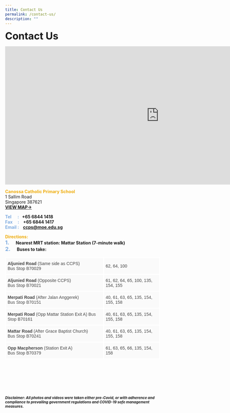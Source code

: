 ```yaml
---
title: Contact Us
permalink: /contact-us/
description: ""
---
```

<b><font size="6">Contact Us</font></b>


<iframe loading="lazy" allowfullscreen="" style="border:0;" height="450" width="1000" src="https://www.google.com/maps/embed?pb=!1m18!1m12!1m3!1d3988.749421973244!2d103.8795856152799!3d1.3262914620188453!2m3!1f0!2f0!3f0!3m2!1i1024!2i768!4f13.1!3m3!1m2!1s0x31da1788266d1321%3A0x73898133b2415512!2sCanossa%20Catholic%20Primary%20School!5e0!3m2!1sen!2ssg!4v1664181438865!5m2!1sen!2ssg"></iframe>


<b><font color="#eeac0d">Canossa Catholic Primary School</font></b>
<br>
1 Sallim Road<br>
Singapore 387621<br>
<a href="https://www.google.com/maps?ll=1.326286,103.881774&z=16&t=m&hl=en&gl=SG&mapclient=embed&cid=8325327445205013778"><b>VIEW MAP<b>→ </a>
<br>
  

<b><font color="#7daadf">Tel&nbsp; &nbsp; &nbsp; :</font></b>&nbsp;&nbsp;&nbsp;+65 6844 1418<br>
<b><font color="#7daadf">Fax&nbsp; &nbsp; &nbsp;:</font></b>&nbsp;&nbsp;&nbsp; +65 6844 1417<br>
<b><font color="#7daadf">Email&nbsp;:</font></b>&nbsp;&nbsp;&nbsp; <a href="mailto:ccps@moe.edu.sg">ccps@moe.edu.sg</a>

  

<b><font color="#eeac0d">Directions:</font></b>
<br>
<b><font size="4" color="#7daadf">1.</font></b> &emsp; Nearest MRT station: Mattar Station (7-minute walk)&nbsp;
<br>
<b><font size="4" color="#7daadf">2.</font></b> &emsp; Buses to take:

<table class="tg" style="border-collapse:collapse;border-spacing:0">
<thead>
<tr>
<th style="background-color:#FAFAFA;border-color:white;border-style:solid;border-width:3px;color:#454545;font-family:Arial, sans-serif;font-size:14px;font-weight:normal;overflow:hidden;padding:10px 5px;text-align:left;vertical-align:top;word-break:normal">
<span style="font-weight:bold">Aljunied Road</span>
(Same side as CCPS)
<br>
Bus Stop B70029
</th>
<th style="background-color:#FAFAFA;border-color:white;border-style:solid;border-width:3px;color:#454545;font-family:Arial, sans-serif;font-size:14px;font-weight:normal;overflow:hidden;padding:10px 5px;text-align:left;vertical-align:middle;word-break:normal">
<span style="color:#454545;background-color:#FAFAFA">62, 64, 100</span></th>
</tr>
</thead>
<tbody>
<tr>
<th style="background-color:#FAFAFA;border-color:white;border-style:solid;border-width:3px;color:#454545;font-family:Arial, sans-serif;font-size:14px;font-weight:normal;overflow:hidden;padding:10px 5px;text-align:left;vertical-align:top;word-break:normal">
<span style="font-weight:bold">Aljunied Road</span>
(Opposite CCPS)
<br>
Bus Stop B70021
</td>
<th style="background-color:#FAFAFA;border-color:white;border-style:solid;border-width:3px;color:#454545;font-family:Arial, sans-serif;font-size:14px;font-weight:normal;overflow:hidden;padding:10px 5px;text-align:left;vertical-align:middle;word-break:normal">
<span style="color:#454545;background-color:#FAFAFA"> 61, 62, 64, 65, 100, 135, 154, 155</span>
</td>
</tr>
<tr>
<th style="background-color:#FAFAFA;border-color:white;border-style:solid;border-width:3px;color:#454545;font-family:Arial, sans-serif;font-size:14px;font-weight:normal;overflow:hidden;padding:10px 5px;text-align:left;vertical-align:top;word-break:normal">
<span style="font-weight:bold">Merpati Road</span> (<span style="background-color:#FFF">After Jalan Anggerek)</span>
<br>
<span style="background-color:#FFF">Bus Stop B70151</span>
</td>
<th style="background-color:#FAFAFA;border-color:white;border-style:solid;border-width:3px;color:#454545;font-family:Arial, sans-serif;font-size:14px;font-weight:normal;overflow:hidden;padding:10px 5px;text-align:left;vertical-align:middle;word-break:normal">
<span style="background-color:#FFF">40, 61, 63, 65, 135, 154, 155, 158</span><span style="color:#454545;background-color:#FAFAFA"> </span>
</td>
</tr>
<tr>
<th style="background-color:#FAFAFA;border-color:white;border-style:solid;border-width:3px;color:#454545;font-family:Arial, sans-serif;font-size:14px;font-weight:normal;overflow:hidden;padding:10px 5px;text-align:left;vertical-align:top;word-break:normal">
<span style="font-weight:bold">Merpati Road</span> (Opp Mattar Station Exit A)
<span style="background-color:#FFF">Bus Stop </span>
B70161
</td>
<th style="background-color:#FAFAFA;border-color:white;border-style:solid;border-width:3px;color:#454545;font-family:Arial, sans-serif;font-size:14px;font-weight:normal;overflow:hidden;padding:10px 5px;text-align:left;vertical-align:middle;word-break:normal">
<span style="color:#454545;background-color:#FAFAFA"> 40, 61, 63, 65, 135, 154, 155, 158</span>
</td>
</tr>
<tr>
<th style="background-color:#FAFAFA;border-color:white;border-style:solid;border-width:3px;color:#454545;font-family:Arial, sans-serif;font-size:14px;font-weight:normal;overflow:hidden;padding:10px 5px;text-align:left;vertical-align:top;word-break:normal">
<span style="font-weight:bold">Mattar Road</span> (<span style="background-color:#FFF">After Grace Baptist Church)</span>
<br>Bus Stop B70241
</td>
<th style="background-color:#FAFAFA;border-color:white;border-style:solid;border-width:3px;color:#454545;font-family:Arial, sans-serif;font-size:14px;font-weight:normal;overflow:hidden;padding:10px 5px;text-align:left;vertical-align:middle;word-break:normal">
<span style="background-color:#FFF">40, 61, 63, 65, 135, 154, 155, 158</span><br>
</td>
</tr>
<tr>
<th style="background-color:#FAFAFA;border-color:white;border-style:solid;border-width:3px;color:#454545;font-family:Arial, sans-serif;font-size:14px;font-weight:normal;overflow:hidden;padding:10px 5px;text-align:left;vertical-align:top;word-break:normal">
<span style="font-weight:bold">Opp Macpherson</span> (Station Exit A) <br>Bus Stop B70379</td>
<th style="background-color:#FAFAFA;border-color:white;border-style:solid;border-width:3px;color:#454545;font-family:Arial, sans-serif;font-size:14px;font-weight:normal;overflow:hidden;padding:10px 5px;text-align:left;vertical-align:middle;word-break:normal">
<span style="color:#454545;background-color:#FAFAFA"> 61, 63, 65, 66, 135, 154, 158</span>
</td>
</tr>
</tbody>
</table>


<br><br><br><br><br><br>
<sup>_Disclaimer: All photos and videos were taken either pre-Covid, or with adherence and compliance to prevailing government regulations and COVID-19 safe management measures._</sup>
